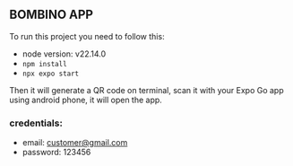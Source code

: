 ## BOMBINO APP

To run this project you need to follow this:

* node version: v22.14.0
* `npm install`
* `npx expo start`

Then it will generate a QR code on terminal, scan it with your Expo Go app using android phone, it will open the app.

### credentials:
* email: customer@gmail.com
* password: 123456